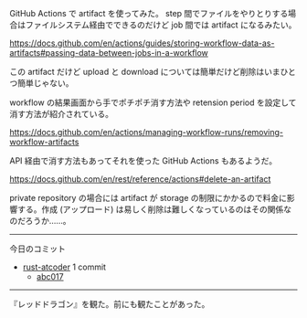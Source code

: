 GitHub Actions で artifact を使ってみた。 step 間でファイルをやりとりする場合はファイルシステム経由でできるのだけど job 間では artifact になるみたい。

<https://docs.github.com/en/actions/guides/storing-workflow-data-as-artifacts#passing-data-between-jobs-in-a-workflow>

この artifact だけど upload と download については簡単だけど削除はいまひとつ簡単じゃない。

workflow の結果画面から手でポチポチ消す方法や retension period を設定して消す方法が紹介されている。

<https://docs.github.com/en/actions/managing-workflow-runs/removing-workflow-artifacts>

API 経由で消す方法もあってそれを使った GitHub Actions もあるようだ。

<https://docs.github.com/en/rest/reference/actions#delete-an-artifact>

private repository の場合には artifact が storage の制限にかかるので料金に影響する。作成 (アップロード) は易しく削除は難しくなっているのはその関係なのだろうか……。

---

今日のコミット

- [rust-atcoder](https://github.com/bouzuya/rust-atcoder) 1 commit
  - [abc017](https://github.com/bouzuya/rust-atcoder/commit/c8691281530894f595331c566ffb663b21d32772)

---

『レッドドラゴン』を観た。前にも観たことがあった。
